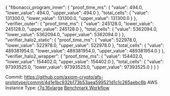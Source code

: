 {
  "fibonacci_program_inner": {
    "proof_time_ms": {
      "value": 494.0,
      "lower_value": 494.0,
      "upper_value": 494.0
    },
    "total_cells": {
      "value": 131300.0,
      "lower_value": 131300.0,
      "upper_value": 131300.0
    }
  },
  "verifier_outer": {
    "proof_time_ms": {
      "value": 245128.0,
      "lower_value": 245128.0,
      "upper_value": 245128.0
    },
    "total_cells": {
      "value": 5362094.0,
      "lower_value": 5362094.0,
      "upper_value": 5362094.0
    }
  },
  "verifier_halo2_static": {
    "proof_time_ms": {
      "value": 522978.0,
      "lower_value": 522978.0,
      "upper_value": 522978.0
    },
    "total_cells": {
      "value": 489381954.0,
      "lower_value": 489381954.0,
      "upper_value": 489381954.0
    }
  },
  "verifier_halo2_wrapper": {
    "proof_time_ms": {
      "value": 154402.0,
      "lower_value": 154402.0,
      "upper_value": 154402.0
    },
    "total_cells": {
      "value": 97393525.0,
      "lower_value": 97393525.0,
      "upper_value": 97393525.0
    }
  }
}

Commit: https://github.com/axiom-crypto/afs-prototype/commit/4d1e1bc932b173b53aea599521d1c1c265aebc6b
AWS Instance Type: [r7g.16xlarge](https://instances.vantage.sh/aws/ec2/r7g.16xlarge)
[Benchmark Workflow](https://github.com/axiom-crypto/afs-prototype/actions/runs/10965120249)
